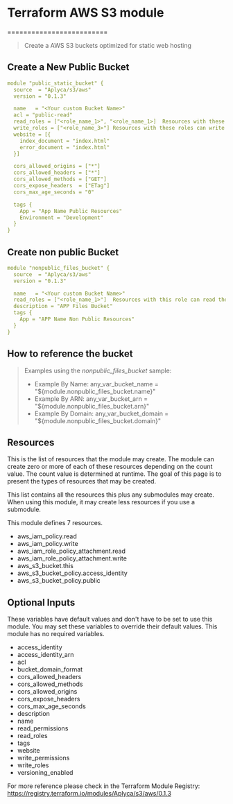 # Terraform AWS S3 module
=========================

> Create a AWS S3 buckets optimized for static web hosting


## Create a New Public Bucket

``` yaml
module "public_static_bucket" {
  source  = "Aplyca/s3/aws"
  version = "0.1.3"

  name   = "<Your custom Bucket Name>"
  acl = "public-read"
  read_roles = ["<role_name_1>", "<role_name_1>]  Resources with these roles can read the bucket
  write_roles = ["<role_name_3>"] Resources with these roles can write
  website = [{
    index_document = "index.html"
    error_document = "index.html"
  }]

  cors_allowed_origins = ["*"]
  cors_allowed_headers = ["*"]
  cors_allowed_methods = ["GET"]
  cors_expose_headers  = ["ETag"]
  cors_max_age_seconds = "0"

  tags {
    App = "App Name Public Resources"
    Environment = "Development"
  }
}
```

## Create non public Bucket


``` yaml
module "nonpublic_files_bucket" {
  source  = "Aplyca/s3/aws"
  version = "0.1.3"

  name   = "<Your custom Bucket Name>"
  read_roles = ["<role_name_1>"]  Resources with this role can read the bucket
  description = "APP Files Bucket"
  tags {
    App = "APP Name Non Public Resources"
  }
}
```

## How to reference the bucket
>
> Examples using the *nonpublic_files_bucket* sample:
> - Example By Name:
> any_var_bucket_name = "${module.nonpublic_files_bucket.name}"
> - Example By ARN:
> any_var_bucket_arn = "${module.nonpublic_files_bucket.arn}"
> - Example By Domain:
> any_var_bucket_domain = "${module.nonpublic_files_bucket.domain}"


## Resources


This is the list of resources that the module may create. The module can create zero or more of each of these resources depending on the count value. The count value is determined at runtime. The goal of this page is to present the types of resources that may be created.

This list contains all the resources this plus any submodules may create. When using this module, it may create less resources if you use a submodule.

This module defines 7 resources.

- aws_iam_policy.read
- aws_iam_policy.write
- aws_iam_role_policy_attachment.read
- aws_iam_role_policy_attachment.write
- aws_s3_bucket.this
- aws_s3_bucket_policy.access_identity
- aws_s3_bucket_policy.public

## Optional Inputs

These variables have default values and don't have to be set to use this module. You may set these variables to override their default values. This module has no required variables.
- access_identity
- access_identity_arn
- acl
- bucket_domain_format
- cors_allowed_headers
- cors_allowed_methods
- cors_allowed_origins
- cors_expose_headers
- cors_max_age_seconds
- description
- name
- read_permissions
- read_roles
- tags
- website
- write_permissions
- write_roles
- versioning_enabled

For more reference please check in the Terraform Module Registry: https://registry.terraform.io/modules/Aplyca/s3/aws/0.1.3
